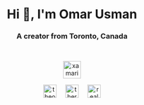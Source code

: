 <h1 align="center">Hi 👋, I'm Omar Usman</h1>
<h3 align="center">A creator from Toronto, Canada</h3>
<br>
<p align="center"><img src="https://raw.githubusercontent.com/detain/svg-logos/780f25886640cef088af994181646db2f6b1a3f8/svg/xamarin.svg" alt="xamarin" width="40" height="40"/></p><p align="center">
<a href="https://twitter.com/theomarusman" target="blank"><img align="center" src="https://cdn.jsdelivr.net/npm/simple-icons@3.0.1/icons/twitter.svg" alt="theomarusman" height="30" width="30" /></a>
<a href="https://fb.com/therealomarusman" target="blank" style="padding-left:1rem;padding-right:1rem;"><img align="center" src="https://cdn.jsdelivr.net/npm/simple-icons@3.0.1/icons/facebook.svg" alt="therealomarusman" height="30" width="30" /></a>
<a href="https://instagram.com/realomarusman" target="blank"><img align="center" src="https://cdn.jsdelivr.net/npm/simple-icons@3.0.1/icons/instagram.svg" alt="realomarusman" height="30" width="30" /></a>
</p>
